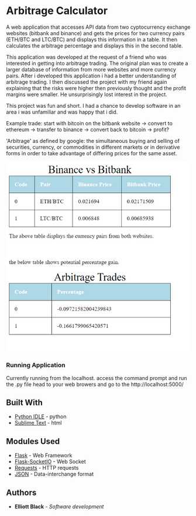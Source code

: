 # Arbitrage Calculator

A web application that accesses API data from two cyptocurrency exchange websites (bitbank and binance) and gets the prices for two currency pairs (ETH/BTC and LTC/BTC) and displays this information in a table.  It then calculates the arbitrage percentage and displays this in the second table. 

This application was developed at the request of a friend who was interested in getting into arbitrage trading. The original plan was  to create a larger database of information from more websites and more currency pairs.  After i developed this application i had a better understanding of arbitrage trading. I then discussed the project with my friend again explaining that the risks were higher then previously thought and the profit margins were smaller. He unsurprisingly lost interest in the project.

This project was fun and short.  I had a chance to develop software in an area i was unfamiliar and was happy that i did.

Example trade: start with bitcoin on the bitbank website -> convert to ethereum -> transfer to binance -> convert back to bitcoin -> profit?

'Arbitrage' as defined by google: the simultaneous buying and selling of securities, currency, or commodities in different markets or in derivative forms in order to take advantage of differing prices for the same asset.

![](readmePic.png)


### Running Application

Currently running from the localhost. 
access the command prompt and run the .py file
head to your web browers and go to the http://localhost:5000/

## Built With

* [Python IDLE](https://www.python.org/) - python
* [Sublime Text](https://www.sublimetext.com/) - html

## Modules Used

* [Flask](https://www.fullstackpython.com/flask.html) - Web Framework
* [Flask-SocketIO](https://flask-socketio.readthedocs.io/en/latest/) - Web Socket
* [Requests](https://realpython.com/python-requests/) - HTTP requests
* [JSON](https://docs.python.org/3/library/json.html) - Data-interchange format


## Authors

* **Elliott Black** - *Software development* 

